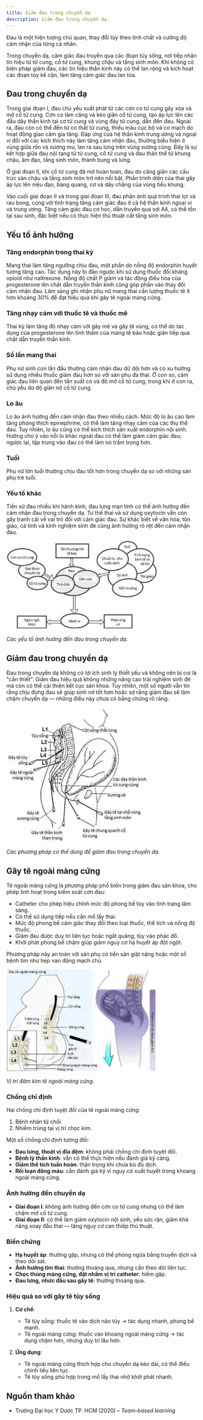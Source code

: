 ```yaml
---
title: Giảm đau trong chuyển dạ
description: Giảm đau trong chuyển dạ.
---
```


Đau là một hiện tượng chủ quan, thay đổi tùy theo tính chất và cường độ cảm nhận của từng cá nhân.

Trong chuyển dạ, cảm giác đau truyền qua các đoạn tủy sống, nơi tiếp nhận tín hiệu từ tử cung, cổ tử cung, khung chậu và tầng sinh môn. Khi không có biện pháp giảm đau, các tín hiệu thần kinh này có thể lan rộng và kích hoạt các đoạn tủy kế cận, làm tăng cảm giác đau lan tỏa.

## Đau trong chuyển dạ

Trong giai đoạn I, đau chủ yếu xuất phát từ các cơn co tử cung gây xóa và mở cổ tử cung. Cơn co làm căng và kéo giãn cổ tử cung, tạo áp lực lên các đầu dây thần kinh tại cơ tử cung và vùng đáy tử cung, dẫn đến đau. Ngoài ra, đau còn có thể đến từ co thắt tử cung, thiếu máu cục bộ và co mạch do hoạt động giao cảm gia tăng. Đáp ứng của hệ thần kinh trung ương và ngoại vi đối với các kích thích này làm tăng cảm nhận đau, thường biểu hiện ở vùng giữa rốn và xương mu, lan ra sau lưng trên vùng xương cùng. Đây là sự kết hợp giữa đau nội tạng từ tử cung, cổ tử cung và đau thân thể từ khung chậu, âm đạo, tầng sinh môn, thành bụng và lưng.

Ở giai đoạn II, khi cổ tử cung đã mở hoàn toàn, đau do căng giãn các cấu trúc sàn chậu và tầng sinh môn trở nên nổi bật. Phần trình diện của thai gây áp lực lên niệu đạo, bàng quang, cơ và dây chằng của vùng tiểu khung.

Vào cuối giai đoạn II và trong giai đoạn III, đau phản ánh quá trình thai lọt và rau bong, cùng với tình trạng tăng cảm giác đau ở cả hệ thần kinh ngoại vi và trung ương. Tăng cảm giác đau cơ học, dẫn truyền qua sợi Aδ, có thể tồn tại sau sinh, đặc biệt nếu có thực hiện thủ thuật cắt tầng sinh môn.

## Yếu tố ảnh hưởng

### Tăng endorphin trong thai kỳ

Mang thai làm tăng ngưỡng chịu đau, một phần do nồng độ endorphin huyết tương tăng cao. Tác dụng này bị đảo ngược khi sử dụng thuốc đối kháng opioid như naltrexone. Nồng độ chất P giảm và tác động điều hòa của progesterone lên chất dẫn truyền thần kinh cũng góp phần vào thay đổi cảm nhận đau. Lâm sàng ghi nhận phụ nữ mang thai cần lượng thuốc tê ít hơn khoảng 30% để đạt hiệu quả khi gây tê ngoài màng cứng.

### Tăng nhạy cảm với thuốc tê và thuốc mê

Thai kỳ làm tăng độ nhạy cảm với gây mê và gây tê vùng, có thể do tác dụng của progesterone lên tính thấm của màng tế bào hoặc gián tiếp qua chất dẫn truyền thần kinh.

### Số lần mang thai

Phụ nữ sinh con lần đầu thường cảm nhận đau dữ dội hơn và có xu hướng sử dụng nhiều thuốc giảm đau hơn so với sản phụ đa thai. Ở con so, cảm giác đau liên quan đến tần suất co và độ mở cổ tử cung, trong khi ở con rạ, chủ yếu do độ giãn nở cổ tử cung.

### Lo âu

Lo âu ảnh hưởng đến cảm nhận đau theo nhiều cách. Mức độ lo âu cao làm tăng phóng thích epinephrine, có thể làm tăng nhạy cảm của các thụ thể đau. Tuy nhiên, lo âu cũng có thể kích thích sản xuất endorphin nội sinh. Hướng chú ý vào nỗi lo khác ngoài đau có thể làm giảm cảm giác đau; ngược lại, tập trung vào đau có thể làm nó trầm trọng hơn.

### Tuổi

Phụ nữ lớn tuổi thường chịu đau tốt hơn trong chuyển dạ so với những sản phụ trẻ tuổi.

### Yếu tố khác

Tiền sử đau nhiều khi hành kinh, đau lưng mạn tính có thể ảnh hưởng đến cảm nhận đau trong chuyển dạ. Tư thế thai và sử dụng oxytocin vẫn còn gây tranh cãi về vai trò đối với cảm giác đau. Sự khác biệt về văn hóa, tôn giáo, cá tính và kinh nghiệm sinh đẻ cũng ảnh hưởng rõ rệt đến cảm nhận đau.

![Các yếu tố ảnh hưởng đến đau trong chuyển dạ](../../../../assets/san-khoa/giam-dau-trong-chuyen-da/yeu-to-anh-huong-den-dau-trong-chuyen-da.png)

_Các yếu tố ảnh hưởng đến đau trong chuyển dạ._

## Giảm đau trong chuyển dạ

Đau trong chuyển dạ không có lợi ích sinh lý thiết yếu và không nên bị coi là "cần thiết". Giảm đau hiệu quả không những nâng cao trải nghiệm sinh đẻ mà còn có thể cải thiện kết cục sản khoa. Tuy nhiên, một số người vẫn tin rằng chịu đựng đau sẽ giúp sinh nở tốt hơn hoặc sợ rằng giảm đau sẽ làm chậm chuyển dạ — những điều này chưa có bằng chứng rõ ràng.

![Các phương pháp có thể dùng để giảm đau trong chuyển dạ](../../../../assets/san-khoa/giam-dau-trong-chuyen-da/cac-phuong-phap-gay-te.png)

_Các phương pháp có thể dùng để giảm đau trong chuyển dạ._

## Gây tê ngoài màng cứng

Tê ngoài màng cứng là phương pháp phổ biến trong giảm đau sản khoa, cho phép linh hoạt trong kiểm soát cơn đau:

- Catheter cho phép hiệu chỉnh mức độ phong bế tùy vào tình trạng lâm sàng.
- Có thể sử dụng tiếp nếu cần mổ lấy thai.
- Mức độ phong bế cảm giác thay đổi theo loại thuốc, thể tích và nồng độ thuốc.
- Giảm đau được duy trì liên tục hoặc ngắt quãng, tùy vào phác đồ.
- Khởi phát phong bế chậm giúp giảm nguy cơ hạ huyết áp đột ngột.

Phương pháp này an toàn với sản phụ có tiền sản giật nặng hoặc một số bệnh tim như hẹp van động mạch chủ.

![Vị trí đâm kim tê ngoài màng cứng](../../../../assets/san-khoa/giam-dau-trong-chuyen-da/gay-te-ngoai-mang-cung.png)

_Vị trí đâm kim tê ngoài màng cứng._

### Chống chỉ định

Hai chống chỉ định tuyệt đối của tê ngoài màng cứng:

1. Bệnh nhân từ chối.
2. Nhiễm trùng tại vị trí chọc kim.

Một số chống chỉ định tương đối:

- **Đau lưng, thoát vị đĩa đệm**: không phải chống chỉ định tuyệt đối.
- **Bệnh lý thần kinh**: vẫn có thể thực hiện nếu đánh giá kỹ càng.
- **Giảm thể tích tuần hoàn**: thận trọng khi chưa bù đủ dịch.
- **Rối loạn đông máu**: cần đánh giá kỹ vì nguy cơ xuất huyết trong khoang ngoài màng cứng.

### Ảnh hưởng đến chuyển dạ

- **Giai đoạn I**: không ảnh hưởng đến cơn co tử cung nhưng có thể làm chậm mở cổ tử cung.
- **Giai đoạn II**: có thể làm giảm oxytocin nội sinh, yếu sức rặn, giảm khả năng xoay đầu thai — tăng nguy cơ can thiệp thủ thuật.

### Biến chứng

- **Hạ huyết áp**: thường gặp, nhưng có thể phòng ngừa bằng truyền dịch và theo dõi sát.
- **Ảnh hưởng tim thai**: thường thoáng qua, nhưng cần theo dõi liên tục.
- **Chọc thủng màng cứng, đặt nhầm vị trí catheter**: hiếm gặp.
- **Đau lưng, nhức đầu sau gây tê**: thường thoáng qua.

### Hiệu quả so với gây tê tủy sống

1. **Cơ chế**:

   - Tê tủy sống: thuốc tê vào dịch não tủy → tác dụng nhanh, phong bế mạnh.
   - Tê ngoài màng cứng: thuốc vào khoang ngoài màng cứng → tác dụng chậm hơn, nhưng duy trì lâu hơn.

2. **Ứng dụng**:
   - Tê ngoài màng cứng thích hợp cho chuyển dạ kéo dài, có thể điều chỉnh liều liên tục.
   - Tê tủy sống phù hợp trong mổ lấy thai nhờ khởi phát nhanh.

## Nguồn tham khảo

- Trường Đại học Y Dược TP. HCM (2020) – _Team-based learning_
